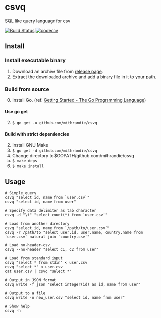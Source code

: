 # csvq

SQL like query language for csv

[![Build Status](https://travis-ci.org/mithrandie/csvq.svg?branch=master)](https://travis-ci.org/mithrandie/csvq)
[![codecov](https://codecov.io/gh/mithrandie/csvq/branch/master/graph/badge.svg)](https://codecov.io/gh/mithrandie/csvq)

## Install

### Install executable binary

1. Download an archive file from [release page](https://github.com/mithrandie/csvq/releases).
2. Extract the downloaded archive and add a binary file in it to your path.

### Build from source

0. Install Go. (ref. [Getting Started - The Go Programming Language](https://golang.org/doc/install))

#### Use go get

2. ```$ go get -u github.com/mithrandie/csvq```

#### Build with strict dependencies

2. Install GNU Make
3. ```$ go get -d github.com/mithrandie/csvq```
4. Change directory to $GOPATH/github.com/mithrandie/csvq
5. ```$ make deps```
6. ```$ make install```

## Usage

```shell
# Simple query
csvq "select id, name from `user.csv`"
csvq "select id, name from user"

# Specify data delimiter as tab character
csvq -d "\t" "select count(*) from `user.csv`"

# Load from another directory
csvq "select id, name from `/path/to/user.csv`"
csvq -r /path/to "select user.id, user.name, country.name from `user.csv` natural join `country.csv`"

# Load no-header-csv
csvq --no-header "select c1, c2 from user"

# Load from standard input
csvq "select * from stdin" < user.csv
csvq "select *" < user.csv
cat user.csv | csvq "select *"

# Output in JSON format
csvq write -f json "select integer(id) as id, name from user"

# Output to a file
csvq write -o new_user.csv "select id, name from user"

# Show help
csvq -h
```